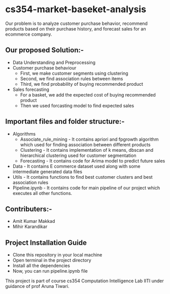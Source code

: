 # cs354-market-baseket-analysis
Our problem is to analyze customer purchase behavior, recommend products based on their purchase history, and forecast sales for an ecommerce company.

<h2>Our proposed Solution:-</h2>

 - Data Understanding and Preprocessing
 - Customer purchase behaviour
   - First, we make customer segments using clustering
   - Second, we find association rules between items
   - Third, we find probability of buying recommended product
 - Sales forecasting
   - For a basket, we add the expected cost of buying recommended product
   - Then we used forcasting model to find expected sales


<h2>Important files and folder structure:-</h2>

 - Algorithms
   - Associate_rule_mining - It contains apriori and fpgrowth algorithm which used for finding association between different products
   - Clustering - It contains implementation of k means, dbscan and hierarchical clustering used for customer segmentation
   - Forecasting - It contains code for Arima model to predict future sales
 - Data - It contains E commerce dataset used along with some intermediate generated data files
 - Utils - It contains functions to find best customer clusters and best association rules
 - Pipeline.ipynb - It contains code for main pipeline of our project which executes all other functions.

<h2>Contributers:-</h2>

 - Amit Kumar Makkad
 - Mihir Karandikar

<h2>Project Installation Guide</h2>

 - Clone this repository in your local machine
 - Open terminal in the project directory
 - Install all the dependencies
 - Now, you can run pipeline.ipynb file 

This project is part of course cs354 Computation Intelligence Lab IITI under guidance of prof Aruna Tiwari.
